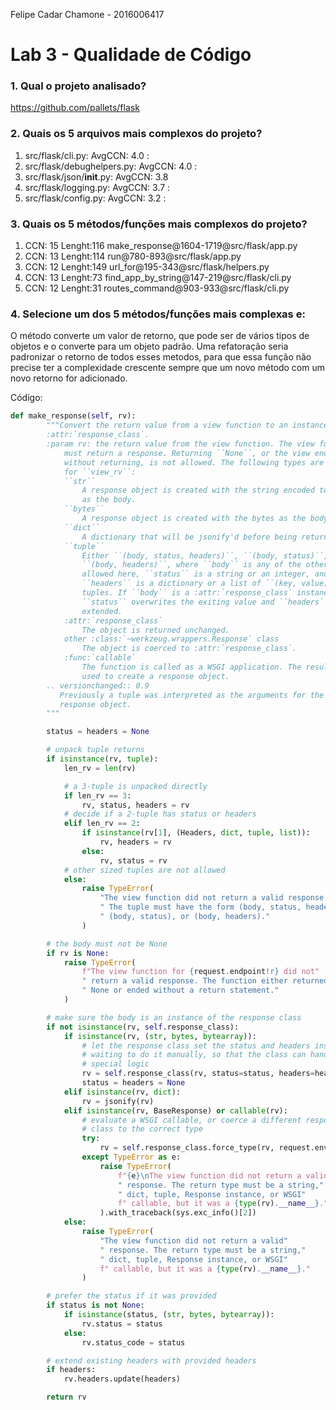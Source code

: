 Felipe Cadar Chamone - 2016006417
# Lab 3 - Qualidade de Código

### 1. Qual o projeto analisado?

https://github.com/pallets/flask

### 2. Quais os 5 arquivos mais complexos do projeto?

1. src/flask/cli.py: AvgCCN: 4.0 :
1. src/flask/debughelpers.py: AvgCCN: 4.0 :
1. src/flask/json/__init__.py: AvgCCN: 3.8
1. src/flask/logging.py: AvgCCN: 3.7 :
1. src/flask/config.py: AvgCCN: 3.2 :


### 3. Quais os 5 métodos/funções mais complexos do projeto?

1. CCN: 15  Lenght:116 make_response@1604-1719@src/flask/app.py
1. CCN: 13  Lenght:114 run@780-893@src/flask/app.py
1. CCN: 12  Lenght:149 url_for@195-343@src/flask/helpers.py
1. CCN: 13  Lenght:73  find_app_by_string@147-219@src/flask/cli.py
1. CCN: 12  Lenght:31  routes_command@903-933@src/flask/cli.py


### 4. Selecione um dos 5 métodos/funções mais complexas e:

O método converte um valor de retorno, que pode ser de vários tipos de objetos e o converte para um objeto padrão. Uma refatoração seria padronizar o retorno de todos esses metodos, para que essa função não precise ter a complexidade crescente sempre que um novo método com um novo retorno for adicionado.

Código:
```python
def make_response(self, rv):
        """Convert the return value from a view function to an instance of
        :attr:`response_class`.
        :param rv: the return value from the view function. The view function
            must return a response. Returning ``None``, or the view ending
            without returning, is not allowed. The following types are allowed
            for ``view_rv``:
            ``str``
                A response object is created with the string encoded to UTF-8
                as the body.
            ``bytes``
                A response object is created with the bytes as the body.
            ``dict``
                A dictionary that will be jsonify'd before being returned.
            ``tuple``
                Either ``(body, status, headers)``, ``(body, status)``, or
                ``(body, headers)``, where ``body`` is any of the other types
                allowed here, ``status`` is a string or an integer, and
                ``headers`` is a dictionary or a list of ``(key, value)``
                tuples. If ``body`` is a :attr:`response_class` instance,
                ``status`` overwrites the exiting value and ``headers`` are
                extended.
            :attr:`response_class`
                The object is returned unchanged.
            other :class:`~werkzeug.wrappers.Response` class
                The object is coerced to :attr:`response_class`.
            :func:`callable`
                The function is called as a WSGI application. The result is
                used to create a response object.
        .. versionchanged:: 0.9
           Previously a tuple was interpreted as the arguments for the
           response object.
        """

        status = headers = None

        # unpack tuple returns
        if isinstance(rv, tuple):
            len_rv = len(rv)

            # a 3-tuple is unpacked directly
            if len_rv == 3:
                rv, status, headers = rv
            # decide if a 2-tuple has status or headers
            elif len_rv == 2:
                if isinstance(rv[1], (Headers, dict, tuple, list)):
                    rv, headers = rv
                else:
                    rv, status = rv
            # other sized tuples are not allowed
            else:
                raise TypeError(
                    "The view function did not return a valid response tuple."
                    " The tuple must have the form (body, status, headers),"
                    " (body, status), or (body, headers)."
                )

        # the body must not be None
        if rv is None:
            raise TypeError(
                f"The view function for {request.endpoint!r} did not"
                " return a valid response. The function either returned"
                " None or ended without a return statement."
            )

        # make sure the body is an instance of the response class
        if not isinstance(rv, self.response_class):
            if isinstance(rv, (str, bytes, bytearray)):
                # let the response class set the status and headers instead of
                # waiting to do it manually, so that the class can handle any
                # special logic
                rv = self.response_class(rv, status=status, headers=headers)
                status = headers = None
            elif isinstance(rv, dict):
                rv = jsonify(rv)
            elif isinstance(rv, BaseResponse) or callable(rv):
                # evaluate a WSGI callable, or coerce a different response
                # class to the correct type
                try:
                    rv = self.response_class.force_type(rv, request.environ)
                except TypeError as e:
                    raise TypeError(
                        f"{e}\nThe view function did not return a valid"
                        " response. The return type must be a string,"
                        " dict, tuple, Response instance, or WSGI"
                        f" callable, but it was a {type(rv).__name__}."
                    ).with_traceback(sys.exc_info()[2])
            else:
                raise TypeError(
                    "The view function did not return a valid"
                    " response. The return type must be a string,"
                    " dict, tuple, Response instance, or WSGI"
                    f" callable, but it was a {type(rv).__name__}."
                )

        # prefer the status if it was provided
        if status is not None:
            if isinstance(status, (str, bytes, bytearray)):
                rv.status = status
            else:
                rv.status_code = status

        # extend existing headers with provided headers
        if headers:
            rv.headers.update(headers)

        return rv
```

<!-- a) Apresente o seu código
b) Tente entender esse método/função e apresente uma breve descrição
c) Sugira alguma refatoração ou prática de clean code para melhorar esse código  -->